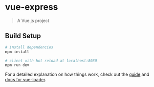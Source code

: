 # vue-express

> A Vue.js project

## Build Setup

``` bash
# install dependencies
npm install

# client with hot reload at localhost:8080
npm run dev
```

For a detailed explanation on how things work, check out the [guide](http://vuejs-templates.github.io/webpack/) and [docs for vue-loader](http://vuejs.github.io/vue-loader).
